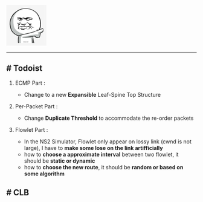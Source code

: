![welcome](https://github.com/Wiflin/CLB-Experiment/raw/master/wel.png)

-------------

## # Todoist

1. ECMP Part : 
	- Change to a new **Expansible** Leaf-Spine Top Structure

2. Per-Packet Part : 
	- Change **Duplicate Threshold** to accommodate the re-order packets

3. Flowlet Part : 
	- In the NS2 Simulator, Flowlet only appear on lossy link (cwnd is not large), I have to **make some lose on the link artifficially**
	- how to **choose a approximate interval** between two flowlet, it should be **static or dynamic**
	- how to **choose the new route**, it should be **random or based on some algorithm**


## # CLB